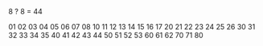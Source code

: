 8 ? 8 = 44

01
02
03
04
05
06
07
08
10
11
12
13
14
15
16
17
20
21
22
23
24
25
26
30
31
32
33
34
35
40
41
42
43
44
50
51
52
53
60
61
62
70
71
80
